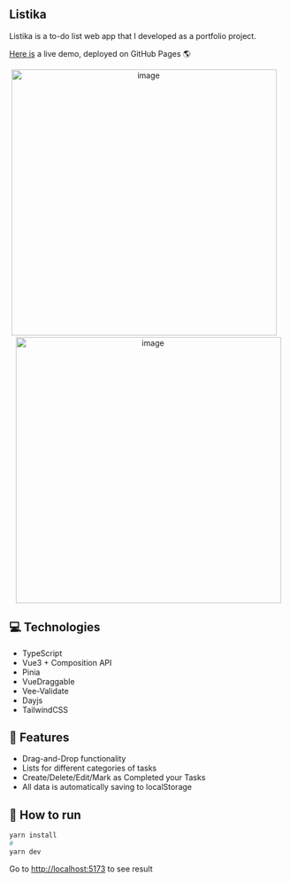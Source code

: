 ## Listika

Listika is a to-do list web app that I developed as a portfolio project.

[Here is](https://alexey-hohlov.github.io/listika/) a live demo, deployed on GitHub Pages 🌎

<div align="center">
  <img width='480' alt="image" src="https://github.com/user-attachments/assets/64d5c0cf-0185-459a-b64f-9048757e6def" />
  <img width="12" />
  <img width='480' alt="image" src="https://github.com/user-attachments/assets/5a0ffae2-1b3e-48a2-931c-a8a526b0815d" />
</div>

## 💻 Technologies
* TypeScript
* Vue3 + Composition API
* Pinia
* VueDraggable
* Vee-Validate
* Dayjs
* TailwindCSS

## 🚀 Features
* Drag-and-Drop functionality
* Lists for different categories of tasks
* Create/Delete/Edit/Mark as Completed your Tasks
* All data is automatically saving to localStorage

## 🤖 How to run

```bash
yarn install
#
yarn dev
```
Go to [http://localhost:5173](http://localhost:5173) to see result
